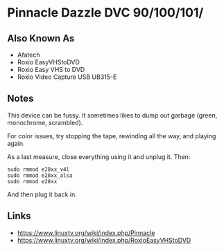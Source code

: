 # Pinnacle Dazzle DVC 90/100/101/

## Also Known As
- Afatech
- Roxio EasyVHStoDVD
- Roxio Easy VHS to DVD
- Roxio Video Capture USB UB315-E

## Notes
This device can be fussy. It sometimes likes to dump out garbage (green, monochrome, scrambled).

For color issues, try stopping the tape, rewinding all the way, and playing again.

As a last measure, close everything using it and unplug it. Then:

```
sudo rmmod e28xx_v4l
sudo rmmod e28xx_alsa
sudo rmmod e28xx
```

And then plug it back in.

## Links
- https://www.linuxtv.org/wiki/index.php/Pinnacle
- https://www.linuxtv.org/wiki/index.php/RoxioEasyVHStoDVD
